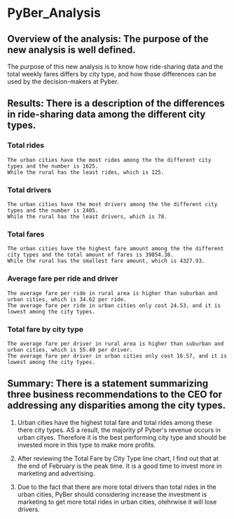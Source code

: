 # PyBer_Analysis

## Overview of the analysis: The purpose of the new analysis is well defined. 

The purpose of this new analysis is to know how ride-sharing data and the total weekly fares differs by city type, and how those differences can be used by the decision-makers at Pyber. 

## Results: There is a description of the differences in ride-sharing data among the different city types. 

### Total rides
    The urban cities have the most rides among the the different city types and the number is 1625. 
    While the rural has the least rides, which is 125.  

### Total drivers
    The urban cities have the most drivers among the the different city types and the number is 2405. 
    While the rural has the least drivers, which is 78.  
### Total fares
    The urban cities have the highest fare amount among the the different city types and the total amount of fares is 39854.38. 
    While the rural has the smallest fare amount, which is 4327.93. 
### Average fare per ride and driver
    The average fare per ride in rural area is higher than suburban and urban cities, which is 34.62 per ride.
    The average fare per ride in urban cities only cost 24.53, and it is lowest among the city types. 
### Total fare by city type
    The average fare per driver in rural area is higher than suburban and urban cities, which is 55.49 per driver.
    The average fare per driver in urban cities only cost 16.57, and it is lowest among the city types. 

## Summary: There is a statement summarizing three business recommendations to the CEO for addressing any disparities among the city types. 

1. Urban cities have the highest total fare and total rides among these there city types. AS a result, the majority pf Pyber's revenue occurs in urban cityes. Therefore it is the best performing city type and should be invested more in this type to make more profits. 
 
 
2. After reviewing the Total Fare by City Type line chart, I find out that at the end of February is the peak time. It is a good time to invest more in marketing and advertising. 

3. Due to the fact that there are more total drivers than total rides in the urban cities, PyBer should considering increase the investment is marketing to get more total rides in urban cities, otehrwise it will lose drivers.   




